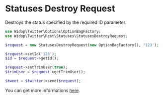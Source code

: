 # Statuses Destroy Request

Destroys the status specified by the required ID parameter.

``` php
use Widop\Twitter\Options\OptionBagFactory;
use Widop\Twitter\Rest\Statuses\StatusesDestroyRequest;

$request = new StatusesDestroyRequest(new OptionBagFactory(), '123');

$request->setId('123');
$id = $request->getId();

$request->setTrimUser(true);
$trimUser = $request->getTrimUser();

$tweet = $twitter->send($request);
```

You can get more informations [here](https://dev.twitter.com/docs/api/1.1/post/statuses/destroy/%3Aid).
